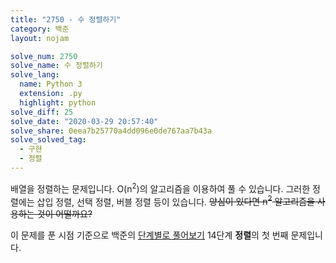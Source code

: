 ```yaml
---
title: "2750 - 수 정렬하기"
category: 백준
layout: nojam

solve_num: 2750
solve_name: 수 정렬하기
solve_lang:
  name: Python 3
  extension: .py
  highlight: python
solve_diff: 25
solve_date: "2020-03-29 20:57:40"
solve_share: 0eea7b25770a4dd096e0de767aa7b43a
solve_solved_tag:
  - 구현
  - 정렬
---
```


배열을 정렬하는 문제입니다. O(n<sup>2</sup>)의 알고리즘을 이용하여 풀 수 있습니다. 그러한 정렬에는 삽입 정렬, 선택 정렬, 버블 정렬 등이 있습니다. ~~양심이 있다면 n<sup>2</sup> 알고리즘을 사용하는 것이 어떨까요?~~

이 문제를 푼 시점 기준으로 백준의 [단계별로 풀어보기](http://noj.am/p/s) 14단계 **정렬**의 첫 번째 문제입니다.
